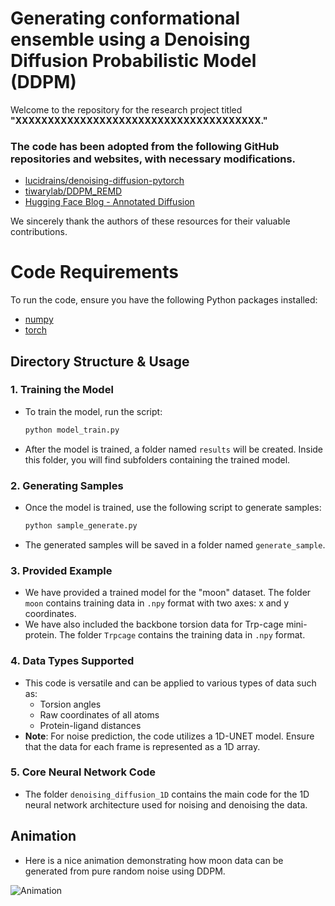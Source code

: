 # Generating conformational ensemble using a Denoising Diffusion Probabilistic Model (DDPM)

Welcome to the repository for the research project titled **"XXXXXXXXXXXXXXXXXXXXXXXXXXXXXXXXXXXXXX."**

### The code has been adopted from the following GitHub repositories and websites, with necessary modifications.

- [lucidrains/denoising-diffusion-pytorch](https://github.com/lucidrains/denoising-diffusion-pytorch)  
- [tiwarylab/DDPM_REMD](https://github.com/tiwarylab/DDPM_REMD)  
- [Hugging Face Blog - Annotated Diffusion](https://huggingface.co/blog/annotated-diffusion)  

We sincerely thank the authors of these resources for their valuable contributions.

# Code Requirements

To run the code, ensure you have the following Python packages installed:

- [numpy](https://numpy.org/)
- [torch](https://pytorch.org/)

## Directory Structure & Usage

### 1. **Training the Model**
   - To train the model, run the script:
     ```bash
     python model_train.py
     ```
   - After the model is trained, a folder named `results` will be created. Inside this folder, you will find subfolders containing the trained model.

### 2. **Generating Samples**
   - Once the model is trained, use the following script to generate samples:
     ```bash
     python sample_generate.py
     ```
   - The generated samples will be saved in a folder named `generate_sample`.

### 3. **Provided Example**
   - We have provided a trained model for the "moon" dataset. The folder `moon` contains training data in `.npy` format with two axes: x and y coordinates.
   - We have also included the backbone torsion data for Trp-cage mini-protein. The folder `Trpcage` contains the training data in `.npy` format.

### 4. **Data Types Supported**
   - This code is versatile and can be applied to various types of data such as:
     - Torsion angles
     - Raw coordinates of all atoms
     - Protein-ligand distances
   - **Note**: For noise prediction, the code utilizes a 1D-UNET model. Ensure that the data for each frame is represented as a 1D array.

### 5. **Core Neural Network Code**
   - The folder `denoising_diffusion_1D` contains the main code for the 1D neural network architecture used for noising and denoising the data.

## Animation

- Here is a nice animation demonstrating how moon data can be generated from pure random noise using DDPM.

![Animation](animation.gif)

